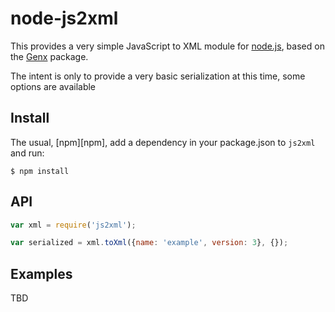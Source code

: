 node-js2xml
===========

This provides a very simple JavaScript to XML module for [node.js][node], based on the [Genx][genx] package.

[node]: http://nodejs.org/
[genx]: http://www.tbray.org/ongoing/When/200x/2004/02/20/GenxStatus

The intent is only to provide a very basic serialization at this time, some options are available

Install
-------

The usual, [npm][npm], add a dependency in your package.json to 
<code>js2xml</code> and run:

    $ npm install
API
---

```javascript
var xml = require('js2xml');

var serialized = xml.toXml({name: 'example', version: 3}, {});
```

Examples
--------

TBD
